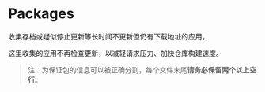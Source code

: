 # Packages

收集存档或疑似停止更新等长时间不更新但仍有下载地址的应用。

这里收集的应用不再检查更新，以减轻请求压力、加快仓库构建速度。

> 注：为保证包的信息可以被正确分割，每个文件末尾**请务必保留两个以上空行**。